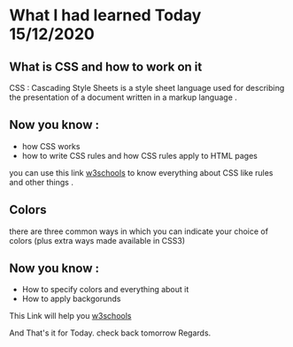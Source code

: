 # What I had learned Today 15/12/2020
## What is CSS and how to work on it 

CSS : Cascading Style Sheets  is a style sheet language used for describing the presentation of a document written in a markup language .

## Now you know :

+ how CSS works
+ how to write CSS rules and how CSS rules apply to HTML pages

you can use this link [w3schools](https://www.w3schools.com/css/css_intro.asp) to know everything about CSS like rules and other things .

## Colors 

there are three common ways in
which you can indicate your choice of colors (plus extra
ways made available in CSS3)

## Now you know :

+ How to specify colors and everything about it 
+ How to apply backgorunds 

This Link will help you [w3schools](https://www.w3schools.com/css/css_colors.asp)

And That's it for Today. check back tomorrow
Regards.